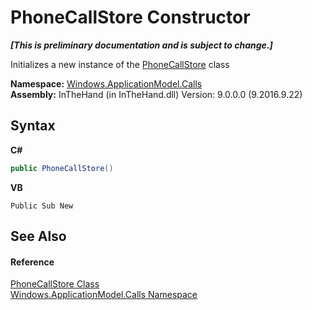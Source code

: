 # PhoneCallStore Constructor 
 _**\[This is preliminary documentation and is subject to change.\]**_

Initializes a new instance of the <a href="T_Windows_ApplicationModel_Calls_PhoneCallStore">PhoneCallStore</a> class

**Namespace:**&nbsp;<a href="N_Windows_ApplicationModel_Calls">Windows.ApplicationModel.Calls</a><br />**Assembly:**&nbsp;InTheHand (in InTheHand.dll) Version: 9.0.0.0 (9.2016.9.22)

## Syntax

**C#**<br />
``` C#
public PhoneCallStore()
```

**VB**<br />
``` VB
Public Sub New
```


## See Also


#### Reference
<a href="T_Windows_ApplicationModel_Calls_PhoneCallStore">PhoneCallStore Class</a><br /><a href="N_Windows_ApplicationModel_Calls">Windows.ApplicationModel.Calls Namespace</a><br />